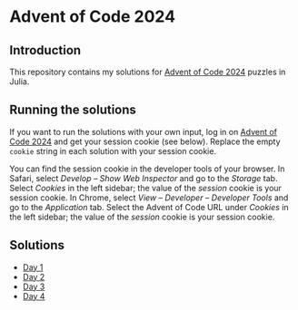 # Advent of Code 2024

## Introduction

This repository contains my solutions for [Advent of Code 2024](https://adventofcode.com/2024/) puzzles in Julia.


## Running the solutions

If you want to run the solutions with your own input, log in on [Advent of Code 2024](https://adventofcode.com/2024/) and get your session cookie (see below). Replace the empty `cookie` string in each solution with your session cookie.

You can find the session cookie in the developer tools of your browser. In Safari, select *Develop* – *Show Web Inspector* and go to the *Storage* tab. Select *Cookies* in the left sidebar; the value of the *session* cookie is your session cookie. In Chrome, select *View* – *Developer* – *Developer Tools* and go to the *Application* tab. Select the Advent of Code URL under *Cookies* in the left sidebar; the value of the *session* cookie is your session cookie.


## Solutions

- [Day 1](https://github.com/cbrnr/aoc2024/blob/main/01.jl)
- [Day 2](https://github.com/cbrnr/aoc2024/blob/main/02.jl)
- [Day 3](https://github.com/cbrnr/aoc2024/blob/main/03.jl)
- [Day 4](https://github.com/cbrnr/aoc2024/blob/main/04.jl)
